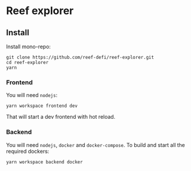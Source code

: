 # Reef explorer

## Install

Install mono-repo:

```
git clone https://github.com/reef-defi/reef-explorer.git
cd reef-explorer
yarn
```

### Frontend

You will need `nodejs`:

```
yarn workspace frontend dev
```

That will start a dev frontend with hot reload. 

### Backend

You will need `nodejs`, `docker` and `docker-compose`. To build and start all the required dockers:

```
yarn workspace backend docker
```
